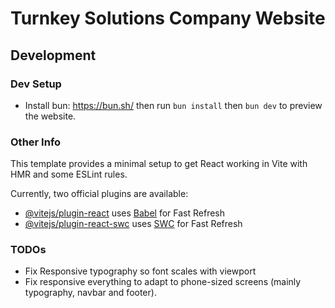 # Turnkey Solutions Company Website

## Development

### Dev Setup
* Install bun: https://bun.sh/ then run `bun install` then `bun dev` to preview the website.

### Other Info
This template provides a minimal setup to get React working in Vite with HMR and some ESLint rules.

Currently, two official plugins are available:

- [@vitejs/plugin-react](https://github.com/vitejs/vite-plugin-react/blob/main/packages/plugin-react/README.md) uses [Babel](https://babeljs.io/) for Fast Refresh
- [@vitejs/plugin-react-swc](https://github.com/vitejs/vite-plugin-react-swc) uses [SWC](https://swc.rs/) for Fast Refresh

### TODOs
* Fix Responsive typography so font scales with viewport
* Fix responsive everything to adapt to phone-sized screens (mainly typography, navbar and footer).
